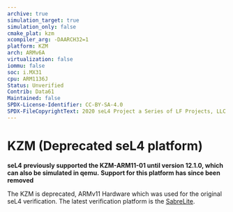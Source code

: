 ```yaml
---
archive: true
simulation_target: true
simulation_only: false
cmake_plat: kzm
xcompiler_arg: -DAARCH32=1
platform: KZM
arch: ARMv6A
virtualization: false
iommu: false
soc: i.MX31
cpu: ARM1136J
Status: Unverified
Contrib: Data61
Maintained: false
SPDX-License-Identifier: CC-BY-SA-4.0
SPDX-FileCopyrightText: 2020 seL4 Project a Series of LF Projects, LLC.
---
```

# KZM (Deprecated seL4 platform)

**seL4 previously supported the KZM-ARM11-01 until version 12.1.0, which can also be simulated in qemu.**
**Support for this platform has since been removed**

The KZM is deprecated, ARMv11 Hardware which was used for the original seL4 verification. The latest
verification platform is the [SabreLite](/Hardware/sabreLite.html).
